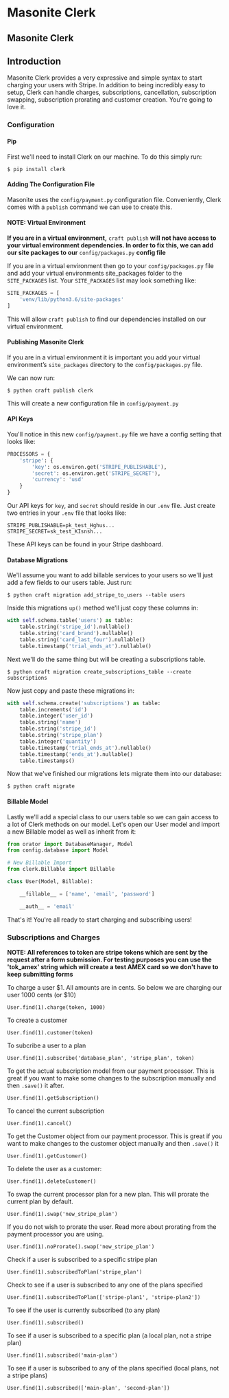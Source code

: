 # Masonite Clerk

## Masonite Clerk

## Introduction

Masonite Clerk provides a very expressive and simple syntax to start charging your users with Stripe. In addition to being incredibly easy to setup, Clerk can handle charges, subscriptions, cancellation, subscription swapping, subscription prorating and customer creation. You're going to love it.

### Configuration

#### Pip

First we'll need to install Clerk on our machine. To do this simply run:

```text
$ pip install clerk
```

#### Adding The Configuration File

Masonite uses the `config/payment.py` configuration file. Conveniently, Clerk comes with a `publish` command we can use to create this.

#### NOTE: Virtual Environment

**If you are in a virtual environment,** `craft publish` **will not have access to your virtual environment dependencies. In order to fix this, we can add our site packages to our** `config/packages.py` **config file**

If you are in a virtual environment then go to your `config/packages.py` file and add your virtual environments site\_packages folder to the `SITE_PACKAGES` list. Your `SITE_PACKAGES` list may look something like:

```python
SITE_PACKAGES = [
    'venv/lib/python3.6/site-packages'
]
```

This will allow `craft publish` to find our dependencies installed on our virtual environment.

#### Publishing Masonite Clerk

If you are in a virtual environment it is important you add your virtual environment’s `site_packages` directory to the `config/packages.py` file.

We can now run:

```text
$ python craft publish clerk
```

This will create a new configuration file in `config/payment.py`

#### API Keys

You'll notice in this new `config/payment.py` file we have a config setting that looks like:

```python
PROCESSORS = {
    'stripe': {
        'key': os.environ.get('STRIPE_PUBLISHABLE'),
        'secret': os.environ.get('STRIPE_SECRET'),
        'currency': 'usd'
    }
}
```

Our API keys for `key`, and `secret` should reside in our `.env` file. Just create two entries in your `.env` file that looks like:

```text
STRIPE_PUBLISHABLE=pk_test_Hghus...
STRIPE_SECRET=sk_test_KIsnsh...
```

These API keys can be found in your Stripe dashboard.

#### Database Migrations

We'll assume you want to add billable services to your users so we'll just add a few fields to our users table. Just run:

```text
$ python craft migration add_stripe_to_users --table users
```

Inside this migrations `up()` method we'll just copy these columns in:

```python
with self.schema.table('users') as table:
    table.string('stripe_id').nullable()
    table.string('card_brand').nullable()
    table.string('card_last_four').nullable()
    table.timestamp('trial_ends_at').nullable()
```

Next we'll do the same thing but will be creating a subscriptions table.

```text
$ python craft migration create_subscriptions_table --create subscriptions
```

Now just copy and paste these migrations in:

```python
with self.schema.create('subscriptions') as table:
    table.increments('id')
    table.integer('user_id')
    table.string('name')
    table.string('stripe_id')
    table.string('stripe_plan')
    table.integer('quantity')
    table.timestamp('trial_ends_at').nullable()
    table.timestamp('ends_at').nullable()
    table.timestamps()
```

Now that we've finished our migrations lets migrate them into our database:

```text
$ python craft migrate
```

#### Billable Model

Lastly we'll add a special class to our users table so we can gain access to a lot of Clerk methods on our model. Let's open our User model and import a new Billable model as well as inherit from it:

```python
from orator import DatabaseManager, Model
from config.database import Model

# New Billable Import
from clerk.Billable import Billable

class User(Model, Billable):

    __fillable__ = ['name', 'email', 'password']

    __auth__ = 'email'
```

That's it! You're all ready to start charging and subscribing users!

### Subscriptions and Charges

**NOTE: All references to token are stripe tokens which are sent by the request after a form submission. For testing purposes you can use the 'tok\_amex' string which will create a test AMEX card so we don't have to keep submitting forms**

To charge a user $1. All amounts are in cents. So below we are charging our user 1000 cents \(or $10\)

```text
User.find(1).charge(token, 1000)
```

To create a customer

```text
User.find(1).customer(token)
```

To subcribe a user to a plan

```text
User.find(1).subscribe('database_plan', 'stripe_plan', token)
```

To get the actual subscription model from our payment processor. This is great if you want to make some changes to the subscription manually and then `.save()` it after.

```text
User.find(1).getSubscription()
```

To cancel the current subscription

```text
User.find(1).cancel()
```

To get the Customer object from our payment processor. This is great if you want to make changes to the customer object manually and then `.save()` it

```text
User.find(1).getCustomer()
```

To delete the user as a customer:

```text
User.find(1).deleteCustomer()
```

To swap the current processor plan for a new plan. This will prorate the current plan by default.

```text
User.find(1).swap('new_stripe_plan')
```

If you do not wish to prorate the user. Read more about prorating from the payment processor you are using.

```text
User.find(1).noProrate().swap('new_stripe_plan')
```

Check if a user is subscribed to a specific stripe plan

```text
User.find(1).subscribedToPlan('stripe_plan')
```

Check to see if a user is subscribed to any one of the plans specified

```text
User.find(1).subscribedToPlan(['stripe-plan1', 'stripe-plan2'])
```

To see if the user is currently subscribed \(to any plan\)

```text
User.find(1).subscribed()
```

To see if a user is subscribed to a specific plan \(a local plan, not a stripe plan\)

```text
User.find(1).subscribed('main-plan')
```

To see if a user is subscribed to any of the plans specified \(local plans, not a stripe plans\)

```text
User.find(1).subscribed(['main-plan', 'second-plan'])
```

